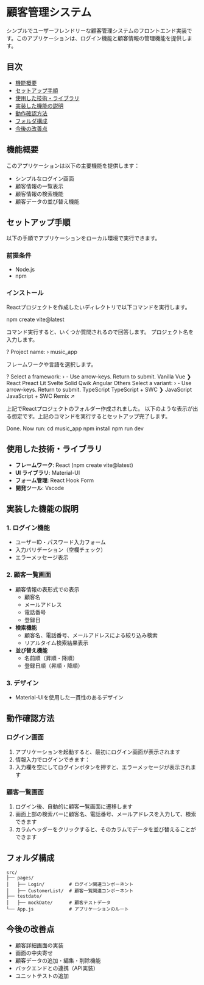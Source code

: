 # 顧客管理システム

シンプルでユーザーフレンドリーな顧客管理システムのフロントエンド実装です。このアプリケーションは、ログイン機能と顧客情報の管理機能を提供します。

## 目次

- [機能概要](#機能概要)
- [セットアップ手順](#セットアップ手順)
- [使用した技術・ライブラリ](#使用した技術ライブラリ)
- [実装した機能の説明](#実装した機能の説明)
- [動作確認方法](#動作確認方法)
- [フォルダ構成](#フォルダ構成)
- [今後の改善点](#今後の改善点)

## 機能概要

このアプリケーションは以下の主要機能を提供します：

- シンプルなログイン画面
- 顧客情報の一覧表示
- 顧客情報の検索機能
- 顧客データの並び替え機能

## セットアップ手順

以下の手順でアプリケーションをローカル環境で実行できます。

### 前提条件

- Node.js
- npm

### インストール

Reactプロジェクトを作成したいディレクトリで以下コマンドを実行します。

npm create vite@latest

コマンド実行すると、いくつか質問されるので回答します。
プロジェクト名を入力します。

? Project name: › music_app

フレームワークや言語を選択します。

? Select a framework: › - Use arrow-keys. Return to submit.
    Vanilla
    Vue
❯   React
    Preact
    Lit
    Svelte
    Solid
    Qwik
    Angular
    Others
Select a variant: › - Use arrow-keys. Return to submit.
    TypeScript
    TypeScript + SWC
❯   JavaScript
    JavaScript + SWC
    Remix ↗

上記でReactプロジェクトのフォルダー作成されました。
以下のような表示が出る想定です。上記のコマンドを実行するとセットアップ完了します。

Done. Now run:
    cd music_app
    npm install
    npm run dev

## 使用した技術・ライブラリ

- **フレームワーク**: React (npm create vite@latest)
- **UI ライブラリ**: Material-UI
- **フォーム管理**: React Hook Form
- **開発ツール**: Vscode

## 実装した機能の説明

### 1. ログイン機能

- ユーザーID・パスワード入力フォーム
- 入力バリデーション（空欄チェック）
- エラーメッセージ表示

### 2. 顧客一覧画面

- 顧客情報の表形式での表示
  - 顧客名
  - メールアドレス
  - 電話番号
  - 登録日
- **検索機能**
  - 顧客名、電話番号、メールアドレスによる絞り込み検索
  - リアルタイム検索結果表示
- **並び替え機能**
  - 名前順（昇順・降順）
  - 登録日順（昇順・降順）

### 3. デザイン

- Material-UIを使用した一貫性のあるデザイン

## 動作確認方法

### ログイン画面

1. アプリケーションを起動すると、最初にログイン画面が表示されます
2. 情報入力でログインできます：
3. 入力欄を空にしてログインボタンを押すと、エラーメッセージが表示されます

### 顧客一覧画面

1. ログイン後、自動的に顧客一覧画面に遷移します
2. 画面上部の検索バーに顧客名、電話番号、メールアドレスを入力して、検索できます
3. カラムヘッダーをクリックすると、そのカラムでデータを並び替えることができます

## フォルダ構成

```
src/
├── pages/
│   ├── Login/         # ログイン関連コンポーネント
│   ├── CustomerList/  # 顧客一覧関連コンポーネント
├── testdate/
│   ├── mockDate/      # 顧客テストデータ
└── App.js             # アプリケーションのルート
```

## 今後の改善点

- 顧客詳細画面の実装
- 画面の中央寄せ
- 顧客データの追加・編集・削除機能
- バックエンドとの連携（API実装）
- ユニットテストの追加
